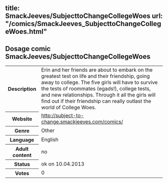 title: SmackJeeves/SubjecttoChangeCollegeWoes
url: "/comics/SmackJeeves_SubjecttoChangeCollegeWoes.html"
---
Dosage comic SmackJeeves/SubjecttoChangeCollegeWoes
-----------------------------------------

<table class="comicinfo">
<tr>
<th>Description</th><td>Erin and her friends are about to embark on the greatest test on life and their friendship, going away to college. The five girls will have to survive the tests of roommates (egads!), college tests, and new relationships. Through it all the girls will find out if their friendship can really outlast the world of College Woes.</td>
</tr>
<tr>
<th>Website</th><td><a href="http://subject-to-change.smackjeeves.com/comics/">http://subject-to-change.smackjeeves.com/comics/</a></td>
</tr>
<tr>
<th>Genre</th><td>Other</td>
</tr>
<tr>
<th>Language</th><td>English</td>
</tr>
<tr>
<th>Adult content</th><td>no</td>
</tr>
<tr>
<th>Status</th><td>ok on 10.04.2013</td>
</tr>
<tr>
<th>Votes</th><td>0</div></td>
</tr>
</table>
